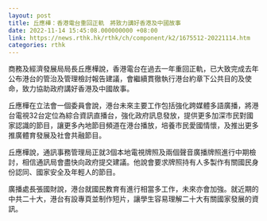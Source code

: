 ```yaml
---
layout: post
title: 丘應樺：香港電台重回正軌　將致力講好香港及中國故事
date: 2022-11-14 15:45:08.000000000 +08:00
link: https://news.rthk.hk/rthk/ch/component/k2/1675512-20221114.htm
categories: rthk
---
```


商務及經濟發展局局長丘應樺說，香港電台在過去一年重回正軌，已大致完成去年公布港台的管治及管理檢討報告建議，會繼續貫徹執行港台約章下公共目的及使命，致力協助政府講好香港及中國故事。

丘應樺在立法會一個委員會說，港台未來主要工作包括強化跨媒體多語廣播，將港台電視32台定位為綜合資訊直播台，強化政府訊息發放，提供更多加深市民對國家認識的節目，讓更多內地節目頻道在港台播放，培養市民愛國情懷，及推出更多推廣體育發展及社會共融節目。 

丘應樺說，通訊事務管理局正就3個本地電視牌照及兩個聲音廣播牌照進行中期檢討，相信通訊局會盡快向政府提交建議。他說會要求牌照持有人多製作有關國民身份認同、國家安全及年輕人的節目。

廣播處長張國財說，港台就國民教育有進行相當多工作，未來亦會加強。就近期的中共二十大，港台有設專頁並制作短片，讓學生容易理解二十大有關國家發展的資訊。
